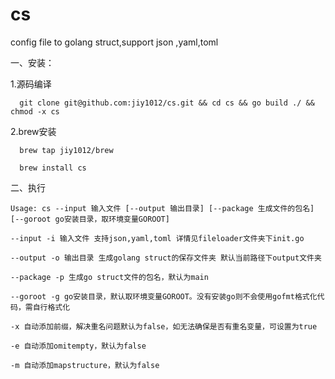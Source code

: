 # cs
config file to golang struct,support json ,yaml,toml

一、安装：

1.源码编译

```
  git clone git@github.com:jiy1012/cs.git && cd cs && go build ./ && chmod -x cs
```

2.brew安装

```
  brew tap jiy1012/brew
```

```
  brew install cs
```

二、执行

```
Usage: cs --input 输入文件 [--output 输出目录] [--package 生成文件的包名] [--goroot go安装目录，取环境变量GOROOT]

--input -i 输入文件 支持json,yaml,toml 详情见fileloader文件夹下init.go

--output -o 输出目录 生成golang struct的保存文件夹 默认当前路径下output文件夹

--package -p 生成go struct文件的包名，默认为main

--goroot -g go安装目录，默认取环境变量GOROOT。没有安装go则不会使用gofmt格式化代码，需自行格式化

-x 自动添加前缀，解决重名问题默认为false，如无法确保是否有重名变量，可设置为true

-e 自动添加omitempty，默认为false

-m 自动添加mapstructure，默认为false

```
